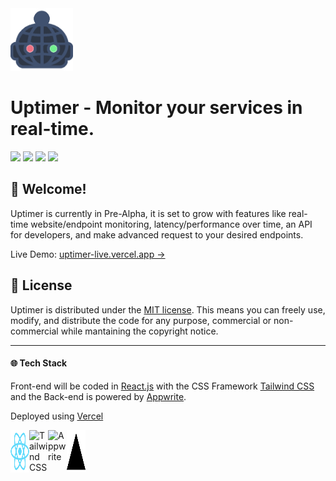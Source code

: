  <img height="100" src="/public/uptimer-logo.webp"/>

# Uptimer - Monitor your services in real-time.

![](https://img.shields.io/badge/PreAlpha-white)
![](https://img.shields.io/badge/Monitoring_Service-D8B4FE)
![](https://img.shields.io/github/issues/t4zzlerdeveloper/rubium?color=D8B4FE)
![](https://img.shields.io/github/license/t4zzlerdeveloper/rubium?color=D8B4FE)


## 👋 Welcome!

Uptimer is currently in Pre-Alpha, it is set to grow with features like real-time website/endpoint monitoring, latency/performance over time, an API for developers, and make advanced request to your desired endpoints.

Live Demo: [uptimer-live.vercel.app →](https://uptimer-live.vercel.app)


## 📄 License

Uptimer is distributed under the [MIT license](https://github.com/t4zzlerdeveloper/rubium/blob/main/LICENSE). This means you can freely use, modify, and distribute the code for any purpose, commercial or non-commercial while mantaining the copyright notice.

---

#### 🌐 Tech Stack
Front-end will be coded in [React.js](https://react.dev/) with the CSS Framework [Tailwind CSS]("https://tailwindcss.com/") and the Back-end is powered by [Appwrite](https://appwrite.io). 

Deployed using [Vercel](https://vercel.com/)
<div style="display:flex;">
  <img width="30" src="https://github.com/devicons/devicon/raw/master/icons/react/react-original.svg"/>
    <img width="30" alt="Tailwind CSS" src="https://upload.wikimedia.org/wikipedia/commons/thumb/d/d5/Tailwind_CSS_Logo.svg/320px-Tailwind_CSS_Logo.svg.png"/>
  <img width="30" alt="Appwrite" src="https://appwrite.io/assets/logomark/logo.svg"/>
  <img width="30" src="https://github.com/devicons/devicon/raw/master/icons/vercel/vercel-original.svg"/>
</div>





